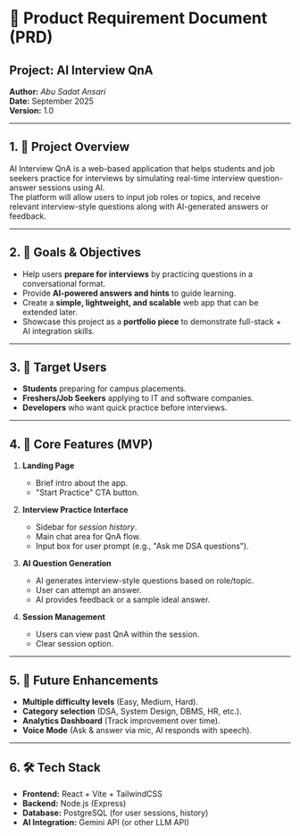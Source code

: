 # 📄 Product Requirement Document (PRD)  
## Project: AI Interview QnA  
**Author:** *Abu Sadat Ansari*  
**Date:** September 2025  
**Version:** 1.0  

---

## 1. 🎯 Project Overview
AI Interview QnA is a web-based application that helps students and job seekers practice for interviews by simulating real-time interview question-answer sessions using AI.  
The platform will allow users to input job roles or topics, and receive relevant interview-style questions along with AI-generated answers or feedback.  

---

## 2. 🌟 Goals & Objectives
- Help users **prepare for interviews** by practicing questions in a conversational format.  
- Provide **AI-powered answers and hints** to guide learning.  
- Create a **simple, lightweight, and scalable** web app that can be extended later.  
- Showcase this project as a **portfolio piece** to demonstrate full-stack + AI integration skills.  

---

## 3. 👥 Target Users
- **Students** preparing for campus placements.  
- **Freshers/Job Seekers** applying to IT and software companies.  
- **Developers** who want quick practice before interviews.  

---

## 4. 📌 Core Features (MVP)
1. **Landing Page**  
   - Brief intro about the app.  
   - "Start Practice" CTA button.  

2. **Interview Practice Interface**  
   - Sidebar for *session history*.  
   - Main chat area for QnA flow.  
   - Input box for user prompt (e.g., "Ask me DSA questions").  

3. **AI Question Generation**  
   - AI generates interview-style questions based on role/topic.  
   - User can attempt an answer.  
   - AI provides feedback or a sample ideal answer.  

4. **Session Management**  
   - Users can view past QnA within the session.  
   - Clear session option.  

---

## 5. 🚀 Future Enhancements  
- **Multiple difficulty levels** (Easy, Medium, Hard).  
- **Category selection** (DSA, System Design, DBMS, HR, etc.).  
- **Analytics Dashboard** (Track improvement over time).  
- **Voice Mode** (Ask & answer via mic, AI responds with speech).  

---

## 6. 🛠️ Tech Stack
- **Frontend:** React + Vite + TailwindCSS  
- **Backend:** Node.js (Express)  
- **Database:** PostgreSQL (for user sessions, history)  
- **AI Integration:** Gemini API (or other LLM API)    

